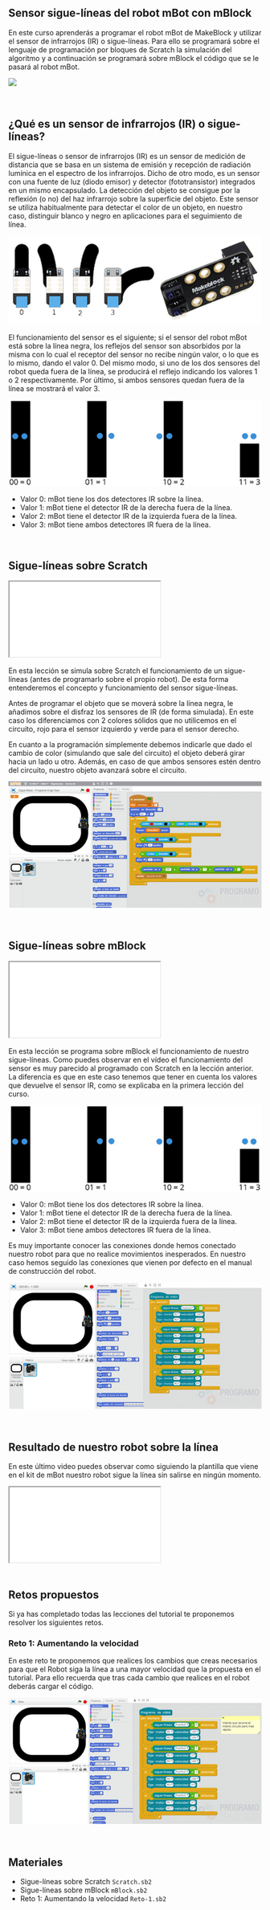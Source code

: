 ## Sensor sigue-líneas del robot mBot con mBlock

En este curso aprenderás a programar el robot mBot de MakeBlock y utilizar el sensor de infrarrojos (IR) o sigue-líneas. Para ello se programará sobre el lenguaje de programación por bloques de Scratch la simulación del algoritmo y a continuación se programará sobre mBlock el código que se le pasará al robot mBot.

![](img/preview.gif)



<br />



## ¿Qué es un sensor de infrarrojos (IR) o sigue-líneas?

El sigue-líneas o sensor de infrarrojos (IR) es un sensor de medición de distancia que se basa en un sistema de emisión y recepción de radiación lumínica en el espectro de los infrarrojos. Dicho de otro modo, es un sensor con una fuente de luz (diodo emisor) y detector (fototransistor) integrados en un mismo encapsulado. La detección del objeto se consigue por la reflexión (o no) del haz infrarrojo sobre la superficie del objeto. Este sensor se utiliza habitualmente para detectar el color de un objeto, en nuestro caso, distinguir blanco y negro en aplicaciones para el seguimiento de línea.

![](img/sigue-lineas.jpg)

El funcionamiento del sensor es el siguiente; si el sensor del robot mBot está sobre la línea negra, los reflejos del sensor son absorbidos por la misma con lo cual el receptor del sensor no recibe ningún valor, o lo que es lo mismo, dando el valor 0. Del mismo modo, si uno de los dos sensores del robot queda fuera de la línea, se producirá el reflejo indicando los valores 1 o 2 respectivamente. Por último, si ambos sensores quedan fuera de la línea se mostrará el valor 3.

![](img/sensor-ir.jpg)

- Valor 0: mBot tiene los dos detectores IR sobre la línea.
- Valor 1: mBot tiene el detector IR de la derecha fuera de la línea.
- Valor 2: mBot tiene el detector IR de la izquierda fuera de la línea.
- Valor 3: mBot tiene ambos detectores IR fuera de la línea.



<br />



## Sigue-líneas sobre Scratch

<div class="iframe">
  <iframe src="//www.youtube.com/embed/6RPOuI9MhvE" allowfullscreen></iframe>
</div>

En esta lección se simula sobre Scratch el funcionamiento de un sigue-líneas (antes de programarlo sobre el propio robot). De esta forma entenderemos el concepto y funcionamiento del sensor sigue-líneas.

Antes de programar el objeto que se moverá sobre la línea negra, le añadimos sobre el disfraz los sensores de IR (de forma simulada). En este caso los diferenciamos con 2 colores sólidos que no utilicemos en el circuito, rojo para el sensor izquierdo y verde para el sensor derecho.

En cuanto a la programación simplemente debemos indicarle que dado el cambio de color (simulando que sale del circuito) el objeto deberá girar hacia un lado u otro. Además, en caso de que ambos sensores estén dentro del circuito, nuestro objeto avanzará sobre el circuito.

![](img/con-scratch.jpg)



<br />



## Sigue-líneas sobre mBlock

<div class="iframe">
  <iframe src="//www.youtube.com/embed/NBkQY4pj7mA" allowfullscreen></iframe>
</div>

En esta lección se programa sobre mBlock el funcionamiento de nuestro sigue-líneas. Como puedes observar en el vídeo el funcionamiento del sensor es muy parecido al programado con Scratch en la lección anterior. La diferencia es que en este caso tenemos que tener en cuenta los valores que devuelve el sensor IR, como se explicaba en la primera lección del curso.

![](img/sensor-ir.jpg)

- Valor 0: mBot tiene los dos detectores IR sobre la línea.
- Valor 1: mBot tiene el detector IR de la derecha fuera de la línea.
- Valor 2: mBot tiene el detector IR de la izquierda fuera de la línea.
- Valor 3: mBot tiene ambos detectores IR fuera de la línea.

Es muy importante conocer las conexiones donde hemos conectado nuestro robot para que no realice movimientos inesperados. En nuestro caso hemos seguido las conexiones que vienen por defecto en el manual de construcción del robot.

![](img/con-mblock.jpg)



<br />



## Resultado de nuestro robot sobre la línea

En este último video puedes observar como siguiendo la plantilla que viene en el kit de mBot nuestro robot sigue la línea sin salirse en ningún momento.

<div class="iframe">
  <iframe src="//www.youtube.com/embed/hI4YWv3ZrhM" allowfullscreen></iframe>
</div>



<br />



## Retos propuestos

Si ya has completado todas las lecciones del tutorial te proponemos resolver los siguientes retos.

### Reto 1: Aumentando la velocidad

En este reto te proponemos que realices los cambios que creas necesarios para que el Robot siga la línea a una mayor velocidad que la propuesta en el tutorial. Para ello recuerda que tras cada cambio que realices en el robot deberás cargar el código.

![](img/reto-1.jpg)



<br />



## Materiales

- Sigue-líneas sobre Scratch `Scratch.sb2`
- Sigue-líneas sobre mBlock `mBlock.sb2`
- Reto 1: Aumentando la velocidad `Reto-1.sb2`
